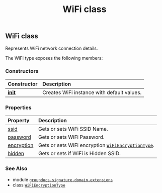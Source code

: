 ﻿---
title: WiFi class
second_title: GroupDocs.Signature for Python via .NET API References
description: 
type: docs
url: /python-net/groupdocs.signature.domain.extensions/wifi/
is_root: false
weight: 340
---

## WiFi class

Represents WiFi network connection details.



The WiFi type exposes the following members:

### Constructors
| Constructor | Description |
| :- | :- |
| [__init__](/signature/python-net/groupdocs.signature.domain.extensions/wifi/__init__/#) | Creates WiFi instance with default values. |


### Properties
| Property | Description |
| :- | :- |
| [ssid](/signature/python-net/groupdocs.signature.domain.extensions/wifi/ssid) | Gets or sets WiFi SSID Name. |
| [password](/signature/python-net/groupdocs.signature.domain.extensions/wifi/password) | Gets or sets WiFi Password. |
| [encryption](/signature/python-net/groupdocs.signature.domain.extensions/wifi/encryption) | Gets or sets WiFi encryption [`WiFiEncryptionType`](/signature/python-net/groupdocs.signature.domain.extensions/wifiencryptiontype). |
| [hidden](/signature/python-net/groupdocs.signature.domain.extensions/wifi/hidden) | Gets or sets if WiFi is Hidden SSID. |



### See Also
* module [`groupdocs.signature.domain.extensions`](..)
* class [`WiFiEncryptionType`](/signature/python-net/groupdocs.signature.domain.extensions/wifiencryptiontype)
